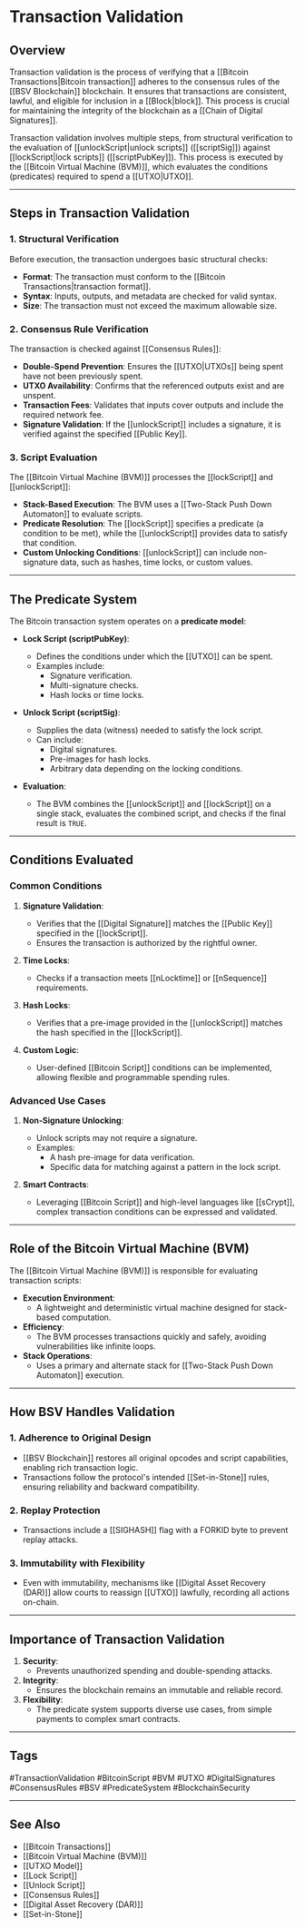 # Transaction Validation

## Overview

Transaction validation is the process of verifying that a [[Bitcoin Transactions|Bitcoin transaction]] adheres to the consensus rules of the [[BSV Blockchain]] blockchain. It ensures that transactions are consistent, lawful, and eligible for inclusion in a [[Block|block]]. This process is crucial for maintaining the integrity of the blockchain as a [[Chain of Digital Signatures]].

Transaction validation involves multiple steps, from structural verification to the evaluation of [[unlockScript|unlock scripts]] ([[scriptSig]]) against [[lockScript|lock scripts]] ([[scriptPubKey]]). This process is executed by the [[Bitcoin Virtual Machine (BVM)]], which evaluates the conditions (predicates) required to spend a [[UTXO|UTXO]].

---

## Steps in Transaction Validation

### 1. **Structural Verification**
Before execution, the transaction undergoes basic structural checks:
- **Format**: The transaction must conform to the [[Bitcoin Transactions|transaction format]].
- **Syntax**: Inputs, outputs, and metadata are checked for valid syntax.
- **Size**: The transaction must not exceed the maximum allowable size.

### 2. **Consensus Rule Verification**
The transaction is checked against [[Consensus Rules]]:
- **Double-Spend Prevention**: Ensures the [[UTXO|UTXOs]] being spent have not been previously spent.
- **UTXO Availability**: Confirms that the referenced outputs exist and are unspent.
- **Transaction Fees**: Validates that inputs cover outputs and include the required network fee.
- **Signature Validation**: If the [[unlockScript]] includes a signature, it is verified against the specified [[Public Key]].

### 3. **Script Evaluation**
The [[Bitcoin Virtual Machine (BVM)]] processes the [[lockScript]] and [[unlockScript]]:
- **Stack-Based Execution**: The BVM uses a [[Two-Stack Push Down Automaton]] to evaluate scripts.
- **Predicate Resolution**: The [[lockScript]] specifies a predicate (a condition to be met), while the [[unlockScript]] provides data to satisfy that condition.
- **Custom Unlocking Conditions**: [[unlockScript]] can include non-signature data, such as hashes, time locks, or custom values.

---

## The Predicate System

The Bitcoin transaction system operates on a **predicate model**:
- **Lock Script (scriptPubKey)**:
  - Defines the conditions under which the [[UTXO]] can be spent.
  - Examples include:
    - Signature verification.
    - Multi-signature checks.
    - Hash locks or time locks.

- **Unlock Script (scriptSig)**:
  - Supplies the data (witness) needed to satisfy the lock script.
  - Can include:
    - Digital signatures.
    - Pre-images for hash locks.
    - Arbitrary data depending on the locking conditions.

- **Evaluation**:
  - The BVM combines the [[unlockScript]] and [[lockScript]] on a single stack, evaluates the combined script, and checks if the final result is `TRUE`.

---

## Conditions Evaluated

### Common Conditions
1. **Signature Validation**:
   - Verifies that the [[Digital Signature]] matches the [[Public Key]] specified in the [[lockScript]].
   - Ensures the transaction is authorized by the rightful owner.

2. **Time Locks**:
   - Checks if a transaction meets [[nLocktime]] or [[nSequence]] requirements.

3. **Hash Locks**:
   - Verifies that a pre-image provided in the [[unlockScript]] matches the hash specified in the [[lockScript]].

4. **Custom Logic**:
   - User-defined [[Bitcoin Script]] conditions can be implemented, allowing flexible and programmable spending rules.

### Advanced Use Cases
1. **Non-Signature Unlocking**:
   - Unlock scripts may not require a signature.
   - Examples:
     - A hash pre-image for data verification.
     - Specific data for matching against a pattern in the lock script.

2. **Smart Contracts**:
   - Leveraging [[Bitcoin Script]] and high-level languages like [[sCrypt]], complex transaction conditions can be expressed and validated.

---

## Role of the Bitcoin Virtual Machine (BVM)

The [[Bitcoin Virtual Machine (BVM)]] is responsible for evaluating transaction scripts:
- **Execution Environment**:
  - A lightweight and deterministic virtual machine designed for stack-based computation.
- **Efficiency**:
  - The BVM processes transactions quickly and safely, avoiding vulnerabilities like infinite loops.
- **Stack Operations**:
  - Uses a primary and alternate stack for [[Two-Stack Push Down Automaton]] execution.

---

## How BSV Handles Validation

### 1. **Adherence to Original Design**
- [[BSV Blockchain]] restores all original opcodes and script capabilities, enabling rich transaction logic.
- Transactions follow the protocol's intended [[Set-in-Stone]] rules, ensuring reliability and backward compatibility.

### 2. **Replay Protection**
- Transactions include a [[SIGHASH]] flag with a FORKID byte to prevent replay attacks.

### 3. **Immutability with Flexibility**
- Even with immutability, mechanisms like [[Digital Asset Recovery (DAR)]] allow courts to reassign [[UTXO]] lawfully, recording all actions on-chain.

---

## Importance of Transaction Validation

1. **Security**:
   - Prevents unauthorized spending and double-spending attacks.
2. **Integrity**:
   - Ensures the blockchain remains an immutable and reliable record.
3. **Flexibility**:
   - The predicate system supports diverse use cases, from simple payments to complex smart contracts.

---

## Tags

#TransactionValidation #BitcoinScript #BVM #UTXO #DigitalSignatures #ConsensusRules #BSV #PredicateSystem #BlockchainSecurity

---

## See Also

- [[Bitcoin Transactions]]
- [[Bitcoin Virtual Machine (BVM)]]
- [[UTXO Model]]
- [[Lock Script]]
- [[Unlock Script]]
- [[Consensus Rules]]
- [[Digital Asset Recovery (DAR)]]
- [[Set-in-Stone]]
